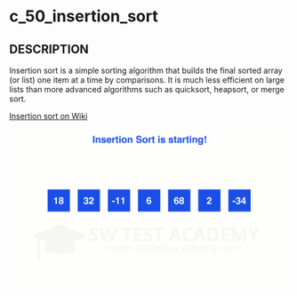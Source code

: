# c_50_insertion_sort

## DESCRIPTION

Insertion sort is a simple sorting algorithm that builds the final sorted array (or list) one item at a time by comparisons. It is much less efficient on large lists than more advanced algorithms such as quicksort, heapsort, or merge sort.

[Insertion sort on Wiki](https://en.wikipedia.org/wiki/Insertion_sort)

![Selection sort gif](./image/insertion_sort.gif)
